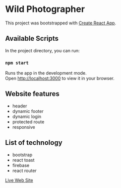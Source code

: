 # Wild Photographer

This project was bootstrapped with [Create React App](https://github.com/facebook/create-react-app).

## Available Scripts

In the project directory, you can run:

### `npm start`

Runs the app in the development mode.\
Open [http://localhost:3000](http://localhost:3000) to view it in your browser.

## Website features

- header
- dynamic footer
- dynamic login
- protected route
- responsive

## List of technology

- bootstrap
- react toast
- firebase
- react router

[Live Web Site](https://wild-life-photography-52740.web.app/)
